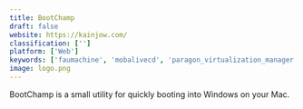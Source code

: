 ```yaml
---
title: BootChamp
draft: false 
website: https://kainjow.com/
classification: ['']
platform: ['Web']
keywords: ['faumachine', 'mobalivecd', 'paragon_virtualization_manager', 'qemu_simple_boot', 'vmware_fusion', 'wineskin_winery', 'bochs']
image: logo.png
---
```

BootChamp is a small utility for quickly booting into Windows on your Mac.